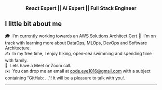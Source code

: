 
<h3 align="center">React Expert || AI Expert || Full Stack Engineer</h3>

## I little bit about me

🎓 &nbsp;I'm currently working towards an AWS Solutions Architect Cert
🌱 &nbsp;I'm on track with learning more about DataOps, MLOps, DevOps and Software Architecture.\
✍️ &nbsp;In my free time, I enjoy hiking, open-sea swimming and spending time with family.\
💬 &nbsp;Lets have a Meet or Zoom call.\
✉️ &nbsp;You can drop me an email at code.eye1016@gmail.com with a subject containing "GitHub: ..."! It will be a pleasure to talk with you!.

---
